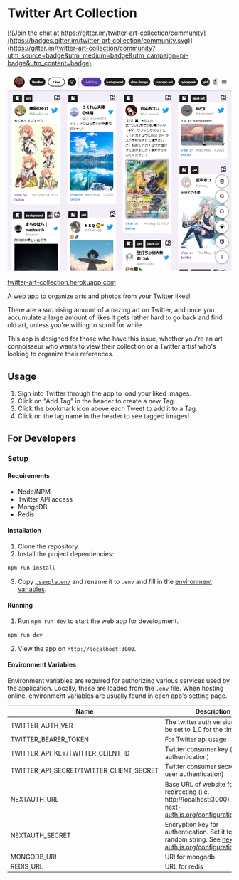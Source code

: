 # Twitter Art Collection

[![Join the chat at https://gitter.im/twitter-art-collection/community](https://badges.gitter.im/twitter-art-collection/community.svg)](https://gitter.im/twitter-art-collection/community?utm_source=badge&utm_medium=badge&utm_campaign=pr-badge&utm_content=badge)

![Sample image](public/assets/sample_image.jpeg)

[twitter-art-collection.herokuapp.com](https://twitter-art-collection.herokuapp.com)

A web app to organize arts and photos from your Twitter likes!

There are a surprising amount of amazing art on Twitter, and once you accumulate a large amount of likes it gets rather hard to go back and find old art, unless you're willing to scroll for while.

This app is designed for those who have this issue, whether you're an art connoisseur who wants to view their collection or a Twitter artist who's looking to organize their references.

## Usage

1. Sign into Twitter through the app to load your liked images.
2. Click on "Add Tag" in the header to create a new Tag.
3. Click the bookmark icon above each Tweet to add it to a Tag.
4. Click on the tag name in the header to see tagged images!

## For Developers

### Setup

#### Requirements

- Node/NPM
- Twitter API access
- MongoDB
- Redis

#### Installation

1. Clone the repository.
2. Install the project dependencies:

```sh
npm run install
```

3. Copy [`.sample.env`](./.sample.env) and rename it to `.env` and fill in the [environment variables](#environment-variables).

#### Running

1. Run `npm run dev` to start the web app for development.

```sh
npm run dev
```

2. View the app on `http://localhost:3000`.

#### Environment Variables

Environment variables are required for authorizing various services used by the application. Locally, these are loaded from the `.env` file. When hosting online, environment variables are usually found in each app's setting page.

| Name                                     | Description                                                                                                                                                                 |
| ---------------------------------------- | --------------------------------------------------------------------------------------------------------------------------------------------------------------------------- |
| TWITTER_AUTH_VER                         | The twitter auth version. Should be set to 1.0 for the time being                                                                                                           |
| TWITTER_BEARER_TOKEN                     | For Twitter api usage                                                                                                                                                       |
| TWITTER_API_KEY/TWITTER_CLIENT_ID        | Twitter consumer key (for user authentication)                                                                                                                              |
| TWITTER_API_SECRET/TWITTER_CLIENT_SECRET | Twitter consumer secret (for user authentication)                                                                                                                           |
| NEXTAUTH_URL                             | Base URL of website for redirecting (i.e. http://localhost:3000). See [next-auth.js.org/configuration/options](https://next-auth.js.org/configuration/options#nextauth_url) |
| NEXTAUTH_SECRET                          | Encryption key for authentication. Set it to a random string. See [next-auth.js.org/configuration/options](https://next-auth.js.org/configuration/options#nextauth_secret)  |
| MONGODB_URI                              | URI for mongodb                                                                                                                                                             |
| REDIS_URL                                | URL for redis                                                                                                                                                               |
